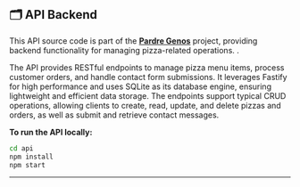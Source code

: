 ## 🗂️ API Backend

This API source code is part of the **[Pardre Genos](https://github.com/ahmad-bradii/padre_Genos)** project, providing backend functionality for managing pizza-related operations. .

The API provides RESTful endpoints to manage pizza menu items, process customer orders, and handle contact form submissions. It leverages Fastify for high performance and uses SQLite as its database engine, ensuring lightweight and efficient data storage. The endpoints support typical CRUD operations, allowing clients to create, read, update, and delete pizzas and orders, as well as submit and retrieve contact messages.

**To run the API locally:**

```sh
cd api
npm install
npm start
```

---

